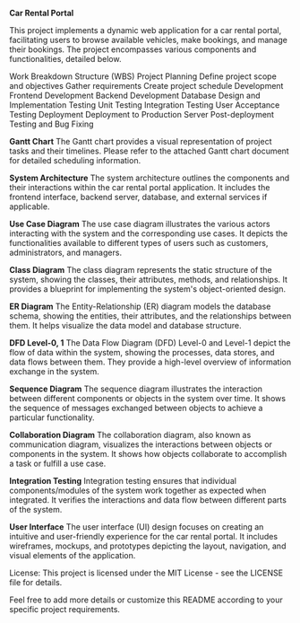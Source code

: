 **Car Rental Portal**


This project implements a dynamic web application for a car rental portal, facilitating users to browse available vehicles, make bookings, and manage their bookings. The project encompasses various components and functionalities, detailed below.

Work Breakdown Structure (WBS)
Project Planning
Define project scope and objectives
Gather requirements
Create project schedule
Development
Frontend Development
Backend Development
Database Design and Implementation
Testing
Unit Testing
Integration Testing
User Acceptance Testing
Deployment
Deployment to Production Server
Post-deployment Testing and Bug Fixing


**Gantt Chart**
The Gantt chart provides a visual representation of project tasks and their timelines. Please refer to the attached Gantt chart document for detailed scheduling information.

**System Architecture**
The system architecture outlines the components and their interactions within the car rental portal application. It includes the frontend interface, backend server, database, and external services if applicable.

**Use Case Diagram**
The use case diagram illustrates the various actors interacting with the system and the corresponding use cases. It depicts the functionalities available to different types of users such as customers, administrators, and managers.

**Class Diagram**
The class diagram represents the static structure of the system, showing the classes, their attributes, methods, and relationships. It provides a blueprint for implementing the system's object-oriented design.

**ER Diagram**
The Entity-Relationship (ER) diagram models the database schema, showing the entities, their attributes, and the relationships between them. It helps visualize the data model and database structure.

**DFD Level-0, 1**
The Data Flow Diagram (DFD) Level-0 and Level-1 depict the flow of data within the system, showing the processes, data stores, and data flows between them. They provide a high-level overview of information exchange in the system.

**Sequence Diagram**
The sequence diagram illustrates the interaction between different components or objects in the system over time. It shows the sequence of messages exchanged between objects to achieve a particular functionality.

**Collaboration Diagram**
The collaboration diagram, also known as communication diagram, visualizes the interactions between objects or components in the system. It shows how objects collaborate to accomplish a task or fulfill a use case.

**Integration Testing**
Integration testing ensures that individual components/modules of the system work together as expected when integrated. It verifies the interactions and data flow between different parts of the system.

**User Interface**
The user interface (UI) design focuses on creating an intuitive and user-friendly experience for the car rental portal. It includes wireframes, mockups, and prototypes depicting the layout, navigation, and visual elements of the application.

License:
This project is licensed under the MIT License - see the LICENSE file for details.

Feel free to add more details or customize this README according to your specific project requirements.
